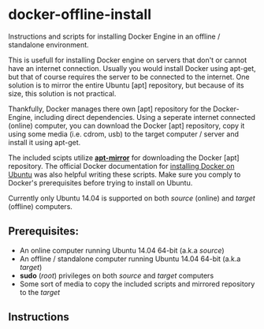 # docker-offline-install
Instructions and scripts for installing Docker Engine in an offline / standalone environment.

This is usefull for installing Docker engine on servers that don't or cannot have an internet connection.
Usually you would install Docker using apt-get, but that of course requires the server to be connected to the internet.
One solution is to mirror the entire Ubuntu [apt] repository, but because of its size, this solution is not practical.

Thankfully, Docker manages there own [apt] repository for the Docker-Engine, including direct dependencies.
Using a seperate internet connected (online) computer, you can download the Docker [apt] repository, copy it using some media (i.e. cdrom, usb) to the target computer / server and install it using apt-get.

The included scipts utilize [**apt-mirror**](http://apt-mirror.github.com) for downloading the Docker [apt] repository.
The official Docker documentation for [installing Docker on Ubuntu](https://docs.docker.com/engine/installation/linux/ubuntulinux/) was also helpful writing these scripts. Make sure you comply to Docker's prerequisites before trying to install on Ubuntu.

Currently only Ubuntu 14.04 is supported on both *source* (online) and *target* (offline) computers.

## Prerequisites:
* An online computer running Ubuntu 14.04 64-bit (a.k.a *source*)
* An offline / standalone computer running Ubuntu 14.04 64-bit (a.k.a *target*)
* **sudo** (*root*) privileges on both *source* and *target* computers
* Some sort of media to copy the included scripts and mirrored repository to the *target*
 
## Instructions



